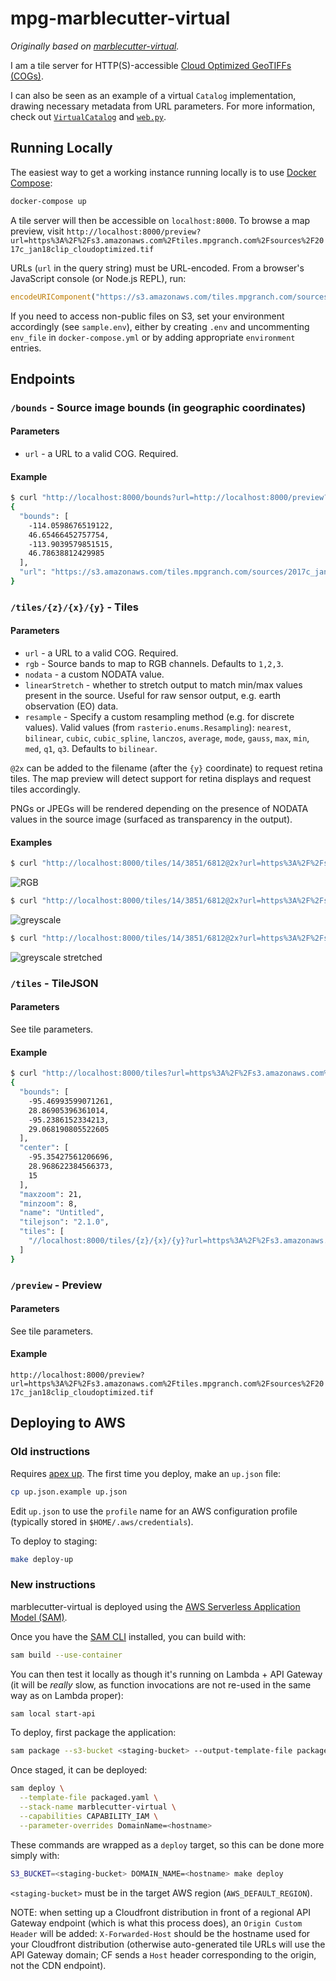 # mpg-marblecutter-virtual

*Originally based on [marblecutter-virtual](https://github.com/mojodna/marblecutter-virtual).*

I am a tile server for HTTP(S)-accessible [Cloud Optimized GeoTIFFs
(COGs)](http://www.cogeo.org/).

I can also be seen as an example of a virtual `Catalog` implementation, drawing
necessary metadata from URL parameters. For more information, check out [`VirtualCatalog`](virtual/catalogs.py) and [`web.py`](virtual/web.py).

## Running Locally

The easiest way to get a working instance running locally is to use [Docker
Compose](https://docs.docker.com/compose/):

```bash
docker-compose up
```

A tile server will then be accessible on `localhost:8000`. To browse a map
preview, visit
`http://localhost:8000/preview?url=https%3A%2F%2Fs3.amazonaws.com%2Ftiles.mpgranch.com%2Fsources%2F2017c_jan18clip_cloudoptimized.tif`

URLs (`url` in the query string) must be URL-encoded. From a browser's
JavaScript console (or Node.js REPL), run:

```javascript
encodeURIComponent("https://s3.amazonaws.com/tiles.mpgranch.com/sources/2017c_jan18clip_cloudoptimized.tif")
```

If you need to access non-public files on S3, set your environment accordingly
(see `sample.env`), either by creating `.env` and uncommenting `env_file` in
`docker-compose.yml` or by adding appropriate `environment` entries.

## Endpoints

### `/bounds` - Source image bounds (in geographic coordinates)

#### Parameters

* `url` - a URL to a valid COG. Required.

#### Example

```bash
$ curl "http://localhost:8000/bounds?url=http://localhost:8000/preview?url=https%3A%2F%2Fs3.amazonaws.com%2Ftiles.mpgranch.com%2Fsources%2F2017c_jan18clip_cloudoptimized.tif"
{
  "bounds": [
    -114.0598676519122,
    46.65466452757754,
    -113.9039579851515,
    46.78638812429985
  ],
  "url": "https://s3.amazonaws.com/tiles.mpgranch.com/sources/2017c_jan18clip_cloudoptimized.tif"
}
```

### `/tiles/{z}/{x}/{y}` - Tiles

#### Parameters

* `url` - a URL to a valid COG. Required.
* `rgb` - Source bands to map to RGB channels. Defaults to `1,2,3`.
* `nodata` - a custom NODATA value.
* `linearStretch` - whether to stretch output to match min/max values present in
  the source. Useful for raw sensor output, e.g. earth observation (EO) data.
* `resample` - Specify a custom resampling method (e.g. for discrete values).
  Valid values (from `rasterio.enums.Resampling`): `nearest`, `bilinear`,
  `cubic`, `cubic_spline`, `lanczos`, `average`, `mode`, `gauss`, `max`, `min`,
  `med`, `q1`, `q3`. Defaults to `bilinear`.

`@2x` can be added to the filename (after the `{y}` coordinate) to request
retina tiles. The map preview will detect support for retina displays and
request tiles accordingly.

PNGs or JPEGs will be rendered depending on the presence of NODATA values in the
source image (surfaced as transparency in the output).

#### Examples

```bash
$ curl "http://localhost:8000/tiles/14/3851/6812@2x?url=https%3A%2F%2Fs3.amazonaws.com%2Ftiles.mpgranch.com%2Fsources%2F2017c_jan18clip_cloudoptimized.tif" | imgcat
```

![RGB](docs/rgb.png)

```bash
$ curl "http://localhost:8000/tiles/14/3851/6812@2x?url=https%3A%2F%2Fs3.amazonaws.com%2Ftiles.mpgranch.com%2Fsources%2F2017c_jan18clip_cloudoptimized.tif&rgb=1,1,1" | imgcat
```

![greyscale](docs/greyscale.png)

```bash
$ curl "http://localhost:8000/tiles/14/3851/6812@2x?url=https%3A%2F%2Fs3.amazonaws.com%2Ftiles.mpgranch.com%2Fsources%2F2017c_jan18clip_cloudoptimized.tif&rgb=1,1,1&linearStretch=true" | imgcat
```

![greyscale stretched](docs/greyscale_stretched.png)

### `/tiles` - TileJSON

#### Parameters

See tile parameters.

#### Example

```bash
$ curl "http://localhost:8000/tiles?url=https%3A%2F%2Fs3.amazonaws.com%2Ftiles.mpgranch.com%2Fsources%2F2017c_jan18clip_cloudoptimized.tif"
{
  "bounds": [
    -95.46993599071261,
    28.86905396361014,
    -95.2386152334213,
    29.068190805522605
  ],
  "center": [
    -95.35427561206696,
    28.968622384566373,
    15
  ],
  "maxzoom": 21,
  "minzoom": 8,
  "name": "Untitled",
  "tilejson": "2.1.0",
  "tiles": [
    "//localhost:8000/tiles/{z}/{x}/{y}?url=https%3A%2F%2Fs3.amazonaws.com%2Ftiles.mpgranch.com%2Fsources%2F2017c_jan18clip_cloudoptimized.tif"
  ]
}
```

### `/preview` - Preview

#### Parameters

See tile parameters.

#### Example

`http://localhost:8000/preview?url=https%3A%2F%2Fs3.amazonaws.com%2Ftiles.mpgranch.com%2Fsources%2F2017c_jan18clip_cloudoptimized.tif`

## Deploying to AWS

### Old instructions

Requires [apex up](https://github.com/apex/up). The first time you deploy, make an `up.json` file:

```bash
cp up.json.example up.json
```

Edit `up.json` to use the `profile` name for an AWS configuration profile (typically stored in `$HOME/.aws/credentials`).

To deploy to staging:

```bash
make deploy-up
```

### New instructions

marblecutter-virtual is deployed using the [AWS Serverless Application Model
(SAM)](https://github.com/awslabs/serverless-application-model).

Once you have the [SAM CLI](https://github.com/awslabs/aws-sam-cli) installed, you can build with:

```bash
sam build --use-container
```

You can then test it locally as though it's running on Lambda + API Gateway
(it will be _really_ slow, as function invocations are not re-used in the
same way as on Lambda proper):

```bash
sam local start-api
```

To deploy, first package the application:

```bash
sam package --s3-bucket <staging-bucket> --output-template-file packaged.yaml
```

Once staged, it can be deployed:

```bash
sam deploy \
  --template-file packaged.yaml \
  --stack-name marblecutter-virtual \
  --capabilities CAPABILITY_IAM \
  --parameter-overrides DomainName=<hostname>
```

These commands are wrapped as a `deploy` target, so this can be done more
simply with:

```bash
S3_BUCKET=<staging-bucket> DOMAIN_NAME=<hostname> make deploy
```

`<staging-bucket>` must be in the target AWS region (`AWS_DEFAULT_REGION`).

NOTE: when setting up a Cloudfront distribution in front of a regional API
Gateway endpoint (which is what this process does), an `Origin Custom Header`
will be added: `X-Forwarded-Host` should be the hostname used for your
Cloudfront distribution (otherwise auto-generated tile URLs will use the API
Gateway domain; CF sends a `Host` header corresponding to the origin, not the
CDN endpoint).
